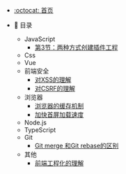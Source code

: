 <!--
 * @Description: 
 * @Author: 曹俊
 * @Date: 2023-03-27 19:24:25
 * @LastEditors: 曹俊
 * @LastEditTime: 2023-03-30 13:26:39
-->
<!--
 * @Description: 
 * @Author: 曹俊
 * @Date: 2023-03-27 19:24:25
 * @LastEditors: 曹俊
 * @LastEditTime: 2023-03-27 19:40:46
-->
- [:octocat: 首页](/README)
- :memo: 目录
   
   - JavaScript
      - [第3节：两种方式创建插件工程](/md/idea-plugin/2021-10-18-第一节：两种方式创建插件工程.md)
   - Css
   - Vue
   - 前端安全
     - [对XSS的理解](/md/idea-plugin/XSS的理解.md)
     - [对CSRF的理解](/md/idea-plugin/CSRF的理解.md)
   - 浏览器
     - [浏览器的缓存机制](/md/idea-plugin/浏览器的缓存机制.md)
     - [加快首屏加载速度](/md/idea-plugin/加快首屏加载速度.md)
   - Node.js
   - TypeScript
   - Git
     - [Git merge 和Git rebase的区别](/md/idea-plugin/Git中的merge和rebase.md)
   - 其他
     - [前端工程化的理解](/md/idea-plugin/前端工程化.md)
       

